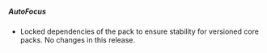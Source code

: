 ##### AutoFocus

- Locked dependencies of the pack to ensure stability for versioned core packs. No changes in this release.
